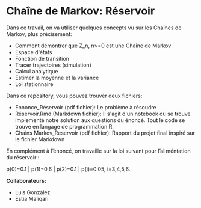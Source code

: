 # Chaîne de Markov: Réservoir

Dans ce travail, on va utiliser quelques concepts vu sur les Chaînes de Markov, plus précisement:

- Comment démontrer que Z_n, n>=0 est une Chaîne de Markov
- Espace d'états
- Fonction de transition
- Tracer trajectoires (simulation) 
- Calcul analytique
- Estimer la moyenne et la variance
- Loi stationnaire

Dans ce repository, vous pouvez trouver deux fichiers:

- Ennonce_Réservoir (pdf fichier): Le problème à résoudre
- Réservoir.Rmd (Markdown fichier): Il s'agit d'un notebook où se trouve implementé notre solution aux questions du énoncé. Tout le code se trouve en langage de programmation R.
- Chains Markov_Reservoir (pdf fichier): Rapport du projet final inspiré sur le fichier Markdown

En complément à l’énoncé, on travaille sur la loi suivant pour l’aliméntation du réservoir :

p(0)=0.1 |
p(1)=0.6 |
p(2)=0.1 |
p(i)=0.05,  i=3,4,5,6.

**Collaborateurs:**
- Luis González
- Estia Maliqari
